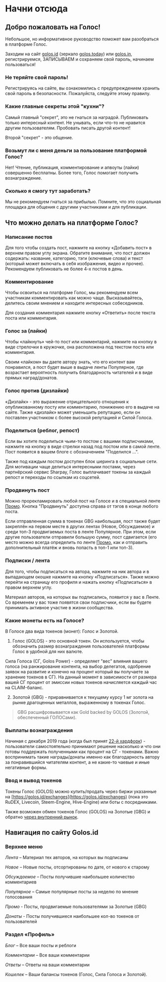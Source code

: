 # Начни отсюда

## Добро пожаловать на Голос!

Небольшое, но информативное руководство поможет вам разобраться в платформе Голос.

Заходим на сайт [golos.id](https://golos.id) \(зеркало [golos.today](https://golos.today)\) или [golos.in](https://golos.in), регистрируемся, ЗАПИСЫВАЕМ и сохраняем свой пароль, начинаем пользоваться!

### Не теряйте свой пароль!

Регистрируясь на сайте, вы ознакомились с предупреждением хранить свой пароль в безопасности. Пожалуйста, следуйте этому правилу.

### Какие главные секреты этой "кухни"?

Самый главный "секрет", это не гнаться за наградой. Публиковать только интересный контент. Не унывать, если что-то не нравится другим пользователям. Пробовать писать другой контент!

Второй "секрет" - это общение.

### Возьмут ли с меня деньги за пользование платформой Голос?

Нет! Чтение, публикация, комментирование и апвоуты \(лайки\) совершенно бесплатны. Более того, Голос помогает получить вознаграждение.

### Сколько я смогу тут заработать?

Мы не рекомендуем гнаться за прибылью. Помните, что это социальная площадка для общения с другими участниками и для публикации.

## Что можно делать на платформе Голос?

### Написание постов

Для того чтобы создать пост, нажмите на кнопку «Добавить пост» в верхнем правом углу экрана. Обратите внимание, что пост должен содержать: название, категорию, тэги \(ключевые слова\) и текст \(который может включать в себя изображения, видео и прочее\). Рекомендуем публиковать не более 4-х постов в день.

### Комментирование

Чтобы освоиться на платформе Голос, мы рекомендуем всем участникам комментировать как можно чаще. Высказывайтесь, делитесь своим мнением и находите интересных собеседников.

Для создания комментария нажмите кнопку «Ответить» после текста поста или комментария.

### Голос за \(лайки\)

Чтобы «лайкнуть» чей-то пост или комментарий, нажмите на кнопку в виде стрелочки в кружочке, она расположена под текстом поста или комментария.

Своим «лайком» вы даете автору знать, что его контент вам понравился, а пост будет выше в выдаче ленты Популярное, где возрастает вероятность получить благодарность читателей и в виде прямых наград/донатов.

### Голос против \(дизлайки\)

«Дизлайк» - это выражение отрицательного отношения к опубликованному посту или комментарию, понижению его в выдаче на сайте. Также «дизлайк» может уменьшить репутацию, если он поставлен участником с более высокой репутацией и Силой Голоса.

### Поделиться \(реблог, репост\)

Если вы хотите поделиться чьим-то постом с вашими подписчиками, нажмите на кнопку в виде стрелки назад под постом или в самой ленте. Пост появится в вашем блоге с обозначением "Поделился ...".   
  
Также под каждым постом доступен блок шеринга в социальные сети. Для мотивации чаще делиться интересными постами, через партнёрский сервис Sharpay, Голос выплачивает токены за каждый репост и переходы по ссылкам из соцсетей.

### Продвинуть пост

Можно прорекламировать любой пост на Голосе и в специальной ленте [Промо](https://golos.id/promoted). Кнопка "Продвинуть" доступна справа от тэгов в конце любого поста.  
  
Если отправленная сумма в токенах GBG наибольшая, пост также будет закреплён на первом месте в других лентах \(Новое, Обсуждаемое\) и среди топ-3 продвигаемых поста в ленте Популярное. При этом, если другие пользователи отправили большую сумму, пост сдвигается \(его место можно всегда определить по ленте [Промо](https://golos.id/promoted), как и отправить дополнительный платёж и вновь попасть в топ-1 или топ-3\).

### Подписки / лента

Для того, чтобы подписаться на автора, нажмите на ник автора и в выпадающем окошке нажмите на кнопку «Подписаться». Также можно перейти на страницу его профиля и нажать кнопку «Подписаться» в правом верхнем углу.

Материал авторов, на которых вы подписались, появится у вас в Ленте. Со временем у вас тоже появятся свои подписчики, если вы будете принимать активное участие в жизни сообщества.

### Какие монеты есть на Голосе?

В Голосе два вида токенов \(монет\): Голос и Золотой.

1. Голос \(GOLOS\) - это основной токен. Он используется, чтобы обозначить размер вознаграждения пользователей платформы Голос в удобной для них валюте.

Сила Голоса \(СГ, Golos Power\) - определяет "вес" влияния вашего голоса \(на ранжирование контента, на выбор делегатов, одобрение заявок на развитие и конечно на процент который вы получаете за хранение токенов в СГ\). На данный момент в зависимости от размера вашей СГ процент от эмиссии новых токенов начисляется каждый час на CLAIM-баланс. 

2. Золотой \(GBG\) - приравнивается к текущему курсу 1 мг золота на рынке драгоценных металлов, выраженному в токенах Голос.

> GBG расшифровывается как Gold backed by GOLOS \(Золотой, обеспеченный ГОЛОСами\).

### Выплаты вознаграждения

Начиная с декабря 2019 года \(когда был принят [22-й хардфорк](../developers/hardforks/hf22_release.md)\) - пользователи самостоятельно принимают решение насколько и что они готовы поддержать полученными как процент на СГ - токенами. Важно воспринимать такие награды/донаты именно как благодарность автору за понравившийся читателям контент, а не какие-то чаевые и иные негативные формы.

### Ввод и вывод токенов

Токены Голос \(GOLOS\) можно купить/продать через биржи указанные на [https://golos.id/exchanges](https://golos.id/exchanges) \(пока это RuDEX, Livecoin, Steem-Engine, Hive-Engine\) или боты с посредниками. 

Также возможен обмен токенов Голос \(GOLOS\) на Золотые \(GBG\) и обратно [через внутренний рынок](https://golos.id/market).

## Навигация по сайту Golos.id

### Верхнее меню

_Лента_ – Материал тех авторов, на которых вы подписаны

_Новое_ – Новые посты, отсортированы по дате, от нового к старому

_Обсуждаемое_ – Посты получившие наибольшее количество комментариев

_Популярное_ – Самые популярные посты за неделю по мнение голосования

_Промо_ - Посты, продвигаемые пользователями за Золотые \(GBG\)  
  
_Донаты_ - Посты получившиеся наибольшее кол-во токенов от пользователей

### Раздел «Профиль»

_Блог_ – Все ваши посты и реблоги

_Комментарии_ – Все ваши комментарии

_Ответы_ – Ответы на ваши комментарии

_Кошелек_ – Ваши балансы токенов \(Голос, Сила Голоса и Золотой\).

